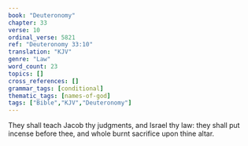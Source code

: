 ```yaml
---
book: "Deuteronomy"
chapter: 33
verse: 10
ordinal_verse: 5821
ref: "Deuteronomy 33:10"
translation: "KJV"
genre: "Law"
word_count: 23
topics: []
cross_references: []
grammar_tags: [conditional]
thematic_tags: [names-of-god]
tags: ["Bible","KJV","Deuteronomy"]
---
```

They shall teach Jacob thy judgments, and Israel thy law: they shall put incense before thee, and whole burnt sacrifice upon thine altar.
